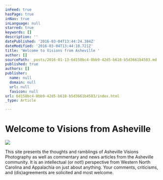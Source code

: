 ```yaml
---
inFeed: true
hasPage: true
inNav: true
inLanguage: null
starred: true
keywords: []
description: ''
datePublished: '2016-03-04T13:44:24.384Z'
dateModified: '2016-03-04T13:44:18.721Z'
title: 'Welcome to Visions from Asheville '
author: []
sourcePath: _posts/2016-01-13-6d158bc4-8bb9-42d5-b610-b5d3661b4583.md
published: true
authors: []
publisher:
  name: null
  domain: null
  url: null
  favicon: null
url: 6d158bc4-8bb9-42d5-b610-b5d3661b4583/index.html
_type: Article

---
```

# Welcome to Visions from Asheville
![](https://the-grid-user-content.s3-us-west-2.amazonaws.com/9f9335df-9056-43bc-87e9-aae68c49767a.jpg)

This site presents the thoughts and ramblings of Asheville Visions Photography as well as commentary and news articles from the Asheville community. It is an intellectual (or not!) perspective from Western North Carolina and Appalachia on just about anything. Your comments, criticisms, and (dis)agreements are solicited and most welcome.